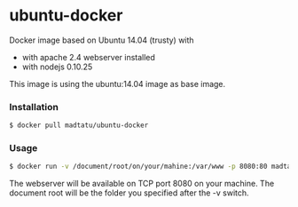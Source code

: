 ubuntu-docker
=============

Docker image based on Ubuntu 14.04 (trusty) with 
- with apache 2.4 webserver installed
- with nodejs 0.10.25 

This image is using the ubuntu:14.04 image as base image.


### Installation
```sh
$ docker pull madtatu/ubuntu-docker
```

### Usage
```sh
$ docker run -v /document/root/on/your/mahine:/var/www -p 8080:80 madtatu/ubuntu-docker
```

The webserver will be available on TCP port 8080 on your machine. The document root will be the folder you specified after the -v switch.
